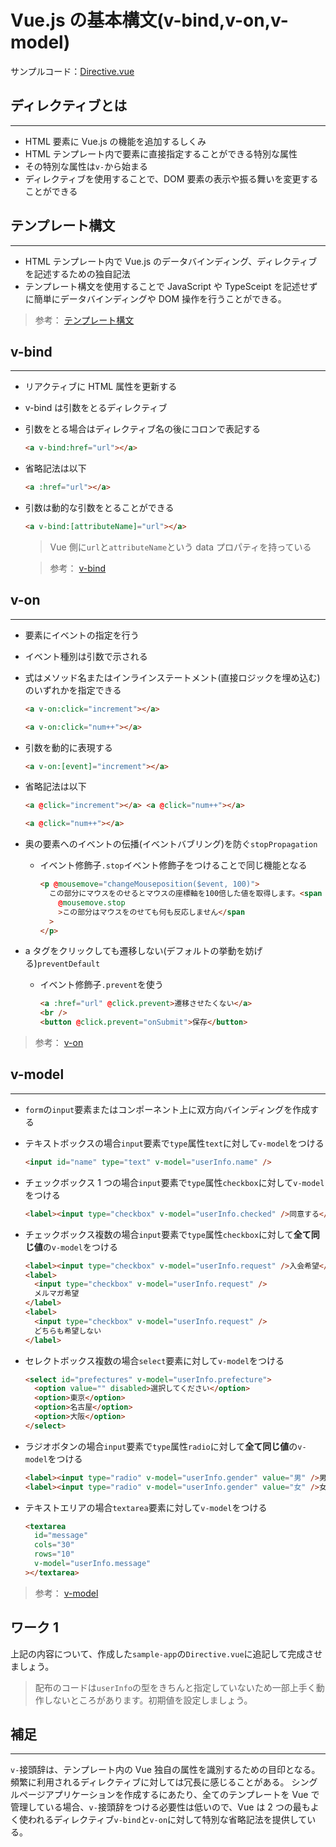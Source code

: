 # Vue.js の基本構文(v-bind,v-on,v-model)

サンプルコード：[Directive.vue](../Vue.js_Sample_Code/sample-app-vue3/src/components/Directive.vue)

## ディレクティブとは

---

- HTML 要素に Vue.js の機能を追加するしくみ
- HTML テンプレート内で要素に直接指定することができる特別な属性
- その特別な属性は`v-`から始まる
- ディレクティブを使用することで、DOM 要素の表示や振る舞いを変更することができる

## テンプレート構文

---

- HTML テンプレート内で Vue.js のデータバインディング、ディレクティブを記述するための独自記法
- テンプレート構文を使用することで JavaScript や TypeSceipt を記述せずに簡単にデータバインディングや DOM 操作を行うことができる。

> 参考： [テンプレート構文](https://v2.ja.vuejs.org/v2/guide/syntax.html)

## v-bind

---

- リアクティブに HTML 属性を更新する
- v-bind は引数をとるディレクティブ
- 引数をとる場合はディレクティブ名の後にコロンで表記する

  ```html
  <a v-bind:href="url"></a>
  ```

- 省略記法は以下
  ```html
  <a :href="url"></a>
  ```
- 引数は動的な引数をとることができる

  ```html
  <a v-bind:[attributeName]="url"></a>
  ```

  > Vue 側に`url`と`attributeName`という data プロパティを持っている

  > 参考： [v-bind](https://jp.vuejs.org/v2/api/#v-bind)

<div style="page-break-before:always"></div>

## v-on

---

- 要素にイベントの指定を行う
- イベント種別は引数で示される
- 式はメソッド名またはインラインステートメント(直接ロジックを埋め込む)のいずれかを指定できる
  ```html
  <a v-on:click="increment"></a>
  ```
  ```html
  <a v-on:click="num++"></a>
  ```
- 引数を動的に表現する
  ```html
  <a v-on:[event]="increment"></a>
  ```
- 省略記法は以下

  ```html
  <a @click="increment"></a> <a @click="num++"></a>
  ```

  ```html
  <a @click="num++"></a>
  ```

- 奥の要素へのイベントの伝播(イベントバブリング)を防ぐ`stopPropagation`
  - イベント修飾子`.stop`イベント修飾子をつけることで同じ機能となる
    ```html
    <p @mousemove="changeMouseposition($event, 100)">
      この部分にマウスをのせるとマウスの座標軸を100倍した値を取得します。<span
        @mousemove.stop
        >この部分はマウスをのせても何も反応しません</span
      >
    </p>
    ```
- a タグをクリックしても遷移しない(デフォルトの挙動を妨げる)`preventDefault`

  - イベント修飾子`.prevent`を使う
    ```html
    <a :href="url" @click.prevent>遷移させたくない</a>
    <br />
    <button @click.prevent="onSubmit">保存</button>
    ```

> 参考： [v-on](https://jp.vuejs.org/v2/api/#v-on)

<div style="page-break-before:always"></div>

## v-model

---

- `form`の`input`要素またはコンポーネント上に双方向バインディングを作成する
- テキストボックスの場合`input`要素で`type`属性`text`に対して`v-model`をつける
  ```html
  <input id="name" type="text" v-model="userInfo.name" />
  ```
- チェックボックス 1 つの場合`input`要素で`type`属性`checkbox`に対して`v-model`をつける
  ```html
  <label><input type="checkbox" v-model="userInfo.checked" />同意する</label>
  ```
- チェックボックス複数の場合`input`要素で`type`属性`checkbox`に対して**全て同じ値**の`v-model`をつける

  ```html
  <label><input type="checkbox" v-model="userInfo.request" />入会希望</label>
  <label>
    <input type="checkbox" v-model="userInfo.request" />
    メルマガ希望
  </label>
  <label>
    <input type="checkbox" v-model="userInfo.request" />
    どちらも希望しない
  </label>
  ```

- セレクトボックス複数の場合`select`要素に対して`v-model`をつける

  ```html
  <select id="prefectures" v-model="userInfo.prefecture">
    <option value="" disabled>選択してください</option>
    <option>東京</option>
    <option>名古屋</option>
    <option>大阪</option>
  </select>
  ```

- ラジオボタンの場合`input`要素で`type`属性`radio`に対して**全て同じ値**の`v-model`をつける

  ```html
  <label><input type="radio" v-model="userInfo.gender" value="男" />男性</label>
  <label><input type="radio" v-model="userInfo.gender" value="女" />女性</label>
  ```

- テキストエリアの場合`textarea`要素に対して`v-model`をつける
  ```html
  <textarea
    id="message"
    cols="30"
    rows="10"
    v-model="userInfo.message"
  ></textarea>
  ```

> 参考： [v-model](https://v2.ja.vuejs.org/v2/api/?#v-model)

<div style="page-break-before:always"></div>

## ワーク 1

上記の内容について、作成した`sample-app`の`Directive.vue`に追記して完成させましょう。

> 配布のコードは`userInfo`の型をきちんと指定していないため一部上手く動作しないところがあります。初期値を設定しましょう。

## 補足

---

`v-`接頭辞は、テンプレート内の Vue 独自の属性を識別するための目印となる。
頻繁に利用されるディレクティブに対しては冗長に感じることがある。
シングルページアプリケーションを作成するにあたり、全てのテンプレートを Vue で管理している場合、`v-`接頭辞をつける必要性は低いので、Vue は 2 つの最もよく使われるディレクティブ`v-bind`と`v-on`に対して特別な省略記法を提供している。
